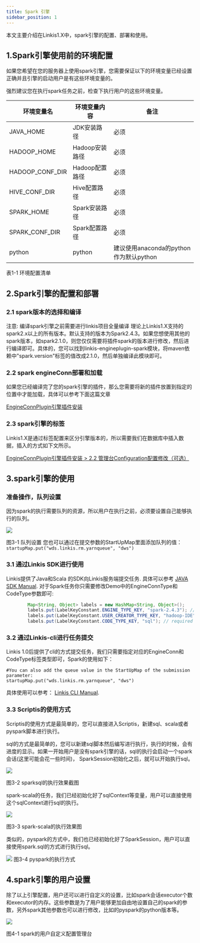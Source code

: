 ```yaml
---
title: Spark 引擎
sidebar_position: 1
---
```


本文主要介绍在Linkis1.X中，spark引擎的配置、部署和使用。

## 1.Spark引擎使用前的环境配置

如果您希望在您的服务器上使用spark引擎，您需要保证以下的环境变量已经设置正确并且引擎的启动用户是有这些环境变量的。

强烈建议您在执行spark任务之前，检查下执行用户的这些环境变量。

| 环境变量名      | 环境变量内容   | 备注                                   |
|-----------------|----------------|----------------------------------------|
| JAVA_HOME       | JDK安装路径    | 必须                                   |
| HADOOP_HOME     | Hadoop安装路径 | 必须                                   |
| HADOOP_CONF_DIR | Hadoop配置路径 | 必须                                   |
| HIVE_CONF_DIR   | Hive配置路径   | 必须                                   |
| SPARK_HOME      | Spark安装路径  | 必须                                   |
| SPARK_CONF_DIR  | Spark配置路径  | 必须                                   |
| python          | python        | 建议使用anaconda的python作为默认python   |

表1-1 环境配置清单

## 2.Spark引擎的配置和部署

### 2.1 spark版本的选择和编译
注意: 编译spark引擎之前需要进行linkis项目全量编译
理论上Linkis1.X支持的spark2.x以上的所有版本。默认支持的版本为Spark2.4.3。如果您想使用其他的spark版本，如spark2.1.0，则您仅仅需要将插件spark的版本进行修改，然后进行编译即可。具体的，您可以找到linkis-engineplugin-spark模块，将maven依赖中"spark.version"标签的值改成2.1.0，然后单独编译此模块即可。

### 2.2 spark engineConn部署和加载

如果您已经编译完了您的spark引擎的插件，那么您需要将新的插件放置到指定的位置中才能加载，具体可以参考下面这篇文章

[EngineConnPlugin引擎插件安装](deployment/engine_conn_plugin_installation.md) 

### 2.3 spark引擎的标签

Linkis1.X是通过标签配置来区分引擎版本的，所以需要我们在数据库中插入数据，插入的方式如下文所示。

[EngineConnPlugin引擎插件安装 > 2.2 管理台Configuration配置修改（可选）](deployment/engine_conn_plugin_installation.md) 

## 3.spark引擎的使用

### 准备操作，队列设置

因为spark的执行需要队列的资源，所以用户在执行之前，必须要设置自己能够执行的队列。

![](/Images-zh/EngineUsage/queue-set.png)

图3-1 队列设置
您也可以通过在提交参数的StartUpMap里面添加队列的值：`startupMap.put("wds.linkis.rm.yarnqueue", "dws")`

### 3.1 通过Linkis SDK进行使用

Linkis提供了Java和Scala 的SDK向Linkis服务端提交任务. 具体可以参考 [JAVA SDK Manual](user_guide/sdk_manual.md).
对于Spark任务你只需要修改Demo中的EngineConnType和CodeType参数即可:

```java
        Map<String, Object> labels = new HashMap<String, Object>();
        labels.put(LabelKeyConstant.ENGINE_TYPE_KEY, "spark-2.4.3"); // required engineType Label
        labels.put(LabelKeyConstant.USER_CREATOR_TYPE_KEY, "hadoop-IDE");// required execute user and creator
        labels.put(LabelKeyConstant.CODE_TYPE_KEY, "sql"); // required codeType py,sql,scala
```

### 3.2 通过Linkis-cli进行任务提交

Linkis 1.0后提供了cli的方式提交任务，我们只需要指定对应的EngineConn和CodeType标签类型即可，Spark的使用如下：
```shell
#You can also add the queue value in the StartUpMap of the submission parameter: 
startupMap.put("wds.linkis.rm.yarnqueue", "dws")
```
具体使用可以参考： [Linkis CLI Manual](user_guide/linkiscli_manual.md).

### 3.3 Scriptis的使用方式

Scriptis的使用方式是最简单的，您可以直接进入Scriptis，新建sql、scala或者pyspark脚本进行执行。

sql的方式是最简单的，您可以新建sql脚本然后编写进行执行，执行的时候，会有进度的显示。如果一开始用户是没有spark引擎的话，sql的执行会启动一个spark会话(这里可能会花一些时间)，
SparkSession初始化之后，就可以开始执行sql。

![](/Images-zh/EngineUsage/sparksql-run.png)

图3-2 sparksql的执行效果截图

spark-scala的任务，我们已经初始化好了sqlContext等变量，用户可以直接使用这个sqlContext进行sql的执行。

![](/Images-zh/EngineUsage/scala-run.png)

图3-3 spark-scala的执行效果图

类似的，pyspark的方式中，我们也已经初始化好了SparkSession，用户可以直接使用spark.sql的方式进行执行sql。

![](/Images-zh/EngineUsage/pyspakr-run.png)
图3-4 pyspark的执行方式

## 4.spark引擎的用户设置

除了以上引擎配置，用户还可以进行自定义的设置，比如spark会话executor个数和executor的内存。这些参数是为了用户能够更加自由地设置自己的spark的参数，另外spark其他参数也可以进行修改，比如的pyspark的python版本等。

![](/Images-zh/EngineUsage/spark-conf.png)

图4-1 spark的用户自定义配置管理台
